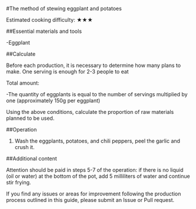 #The method of stewing eggplant and potatoes

Estimated cooking difficulty: ★★★

##Essential materials and tools

-Eggplant

##Calculate

Before each production, it is necessary to determine how many plans to make. One serving is enough for 2-3 people to eat

Total amount:

-The quantity of eggplants is equal to the number of servings multiplied by one (approximately 150g per eggplant)

Using the above conditions, calculate the proportion of raw materials planned to be used.

##Operation

1. Wash the eggplants, potatoes, and chili peppers, peel the garlic and crush it.

##Additional content

Attention should be paid in steps 5-7 of the operation: if there is no liquid (oil or water) at the bottom of the pot, add 5 milliliters of water and continue stir frying.

If you find any issues or areas for improvement following the production process outlined in this guide, please submit an Issue or Pull request.